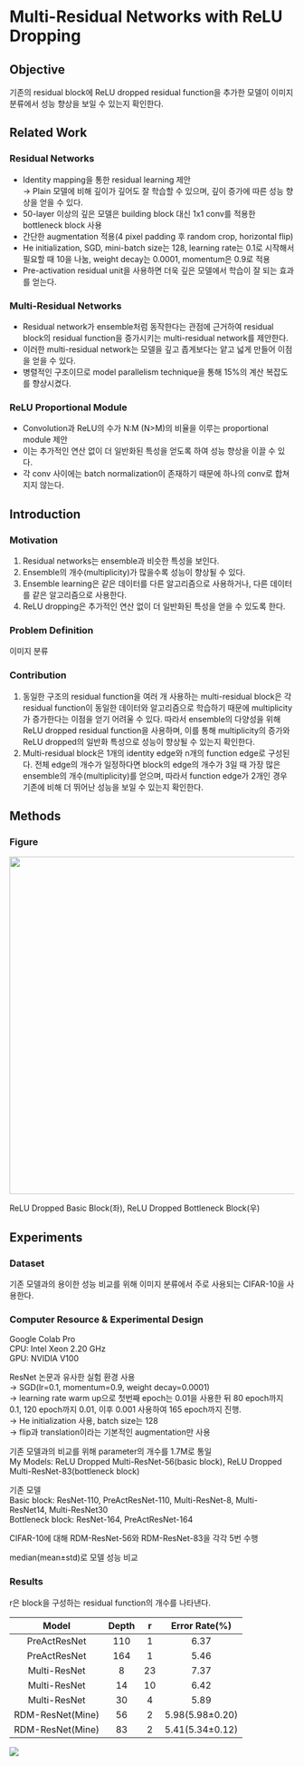 # Multi-Residual Networks with ReLU Dropping

## Objective
기존의 residual block에 ReLU dropped residual function을 추가한 모델이 이미지 분류에서 성능 향상을 보일 수 있는지 확인한다.

## Related Work

### Residual Networks
- Identity mapping을 통한 residual learning 제안  
  &rightarrow; Plain 모델에 비해 깊이가 깊어도 잘 학습할 수 있으며, 깊이 증가에 따른 성능 향상을 얻을 수 있다.
- 50-layer 이상의 깊은 모델은 building block 대신 1x1 conv를 적용한 bottleneck block 사용
- 간단한 augmentation 적용(4 pixel padding 후 random crop, horizontal flip)
- He initialization, SGD, mini-batch size는 128, learning rate는 0.1로 시작해서 필요할 때 10을 나눔, weight decay는 0.0001, momentum은 0.9로 적용
- Pre-activation residual unit을 사용하면 더욱 깊은 모델에서 학습이 잘 되는 효과를 얻는다.

### Multi-Residual Networks
- Residual network가 ensemble처럼 동작한다는 관점에 근거하여 residual block의 residual function을 증가시키는 multi-residual network를 제안한다.
- 이러한 multi-residual network는 모델을 깊고 좁게보다는 얕고 넓게 만들어 이점을 얻을 수 있다.
- 병렬적인 구조이므로 model parallelism technique을 통해 15%의 계산 복잡도를 향상시켰다.

### ReLU Proportional Module
- Convolution과 ReLU의 수가 N:M (N>M)의 비율을 이루는 proportional module 제안
- 이는 추가적인 연산 없이 더 일반화된 특성을 얻도록 하여 성능 향상을 이끌 수 있다.
- 각 conv 사이에는 batch normalization이 존재하기 때문에 하나의 conv로 합쳐지지 않는다.

## Introduction

### Motivation
1. Residual networks는 ensemble과 비슷한 특성을 보인다.
2. Ensemble의 개수(multiplicity)가 많을수록 성능이 향상될 수 있다.
3. Ensemble learning은 같은 데이터를 다른 알고리즘으로 사용하거나, 다른 데이터를 같은 알고리즘으로 사용한다.
4. ReLU dropping은 추가적인 연산 없이 더 일반화된 특성을 얻을 수 있도록 한다.

### Problem Definition
이미지 분류

### Contribution
1. 동일한 구조의 residual function을 여러 개 사용하는 multi-residual block은 각 residual function이 동일한 데이터와 알고리즘으로 학습하기 때문에 multiplicity가 증가한다는 이점을 얻기 어려울 수 있다.
따라서 ensemble의 다양성을 위해 ReLU dropped residual function을 사용하며, 이를 통해 multiplicity의 증가와 ReLU dropped의 일반화 특성으로 성능이 향상될 수 있는지 확인한다.
2. Multi-residual block은 1개의 identity edge와 n개의 function edge로 구성된다.
전체 edge의 개수가 일정하다면 block의 edge의 개수가 3일 때 가장 많은 ensemble의 개수(multiplicity)를 얻으며, 
따라서 function edge가 2개인 경우 기존에 비해 더 뛰어난 성능을 보일 수 있는지 확인한다.

## Methods

### Figure
<img src="https://github.com/ChanbyeongPark/COSE474-DeepLearning-FinalProject/assets/78645777/de4ce6f6-de4d-4fe0-b716-f3478e494f09"  width="665" height="595">

ReLU Dropped Basic Block(좌), ReLU Dropped Bottleneck Block(우)

## Experiments

### Dataset
기존 모델과의 용이한 성능 비교를 위해 이미지 분류에서 주로 사용되는 CIFAR-10을 사용한다.

### Computer Resource & Experimental Design
Google Colab Pro  
CPU: Intel Xeon 2.20 GHz  
GPU: NVIDIA V100

ResNet 논문과 유사한 실험 환경 사용  
&rightarrow; SGD(lr=0.1, momentum=0.9, weight decay=0.0001)  
&rightarrow; learning rate warm up으로 첫번째 epoch는 0.01을 사용한 뒤 80 epoch까지 0.1, 120 epoch까지 0.01, 이후 0.001 사용하여 165 epoch까지 진행.  
&rightarrow; He initialization 사용, batch size는 128  
&rightarrow; flip과 translation이라는 기본적인 augmentation만 사용

기존 모델과의 비교를 위해 parameter의 개수를 1.7M로 통일  
My Models: ReLU Dropped Multi-ResNet-56(basic block), ReLU Dropped Multi-ResNet-83(bottleneck block)

기존 모델  
Basic block: ResNet-110, PreActResNet-110, Multi-ResNet-8, Multi-ResNet14, Multi-ResNet30  
Bottleneck block: ResNet-164, PreActResNet-164

CIFAR-10에 대해 RDM-ResNet-56와 RDM-ResNet-83을 각각 5번 수행

median(mean&pm;std)로 모델 성능 비교

### Results

r은 block을 구성하는 residual function의 개수를 나타낸다.

| Model             | Depth | r     | Error Rate(%)      |
| :---:             | :---: | :---: | :---:              |
| PreActResNet      | 110   | 1     | 6.37               |
| PreActResNet      | 164   | 1     | 5.46               |
| Multi-ResNet      | 8     | 23    | 7.37               |
| Multi-ResNet      | 14    | 10    | 6.42               |
| Multi-ResNet      | 30    | 4     | 5.89               |
| RDM-ResNet(Mine)  | 56    | 2     | 5.98(5.98&pm;0.20) |
| RDM-ResNet(Mine)  | 83    | 2     | 5.41(5.34&pm;0.12) |

<img src="https://github.com/ChanbyeongPark/COSE474-DeepLearning-FinalProject/assets/78645777/9f684ae5-8b9e-4192-b1a3-a35c2022c84c">

